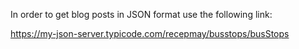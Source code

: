 In order to get blog posts in JSON format use the following link:

https://my-json-server.typicode.com/recepmay/busstops/busStops
